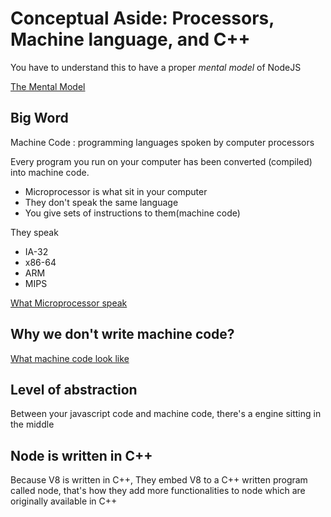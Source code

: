 # Conceptual Aside: Processors, Machine language, and C++

You have to understand this to have a proper *mental model* of NodeJS

[The Mental Model](../imgs/theMentalModel.png)


## Big Word
Machine Code : programming languages spoken by computer processors

Every program you run on your computer has been converted (compiled) into machine code.

+ Microprocessor is what sit in your computer
+ They don't speak the same language
+ You give sets of instructions to them(machine code)

They speak
+ IA-32
+ x86-64
+ ARM
+ MIPS

[What Microprocessor speak](../imgs/whatMicroprocessorSpeak.png)


## Why we don't write machine code?

[What machine code look like](..imgs/whatMachineCodeLookLike.png)


## Level of abstraction

Between your javascript code and machine code, there's a engine sitting in the middle


## Node is written in C++

Because V8 is written in C++, They embed V8 to a C++ written program called node, that's how they add more functionalities to node which are originally available in C++
